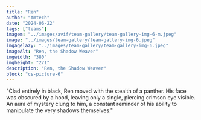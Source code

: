 ```yaml
---
title: "Ren"
author: "Amtech"
date: "2024-06-22"
tags: ["teams"]
imagem: "../images/avif/team-gallery/team-gallery-img-6-m.jpeg"
image: "../images/team-gallery/team-gallery-img-6.jpeg"
imgagelazy: "../images/team-gallery/team-gallery-img-6.jpeg"
imageAlt: "Ren, the Shadow Weaver"
imgwidth: "380"
imgheight: "271"
description: "Ren, the Shadow Weaver"
block: "cs-picture-6"
---
```


"Clad entirely in black, Ren moved with the stealth of a panther. His face was obscured by a hood, leaving only a single, piercing crimson eye visible. An aura of mystery clung to him, a constant reminder of his ability to manipulate the very shadows themselves."

